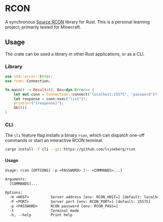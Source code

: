 # RCON

A synchronous [Source RCON] library for Rust. This is a personal learning
project; primarily tested for Minecraft.

## Usage

The crate can be used a library in other Rust applications, or as a CLI.

### Library

```rust
use std::error::Error;
use rcon::Connection;

fn main() -> Result<(), Box<dyn Error>> {
    let mut conn = Connection::connect("localhost:25575", "password")?;
    let response = conn.exec("list")?;
    println!("{response}");
    Ok(())
}
```

### CLI

The `cli` feature flag installs a binary `rcon`, which can dispatch one-off
commands or start an interactive RCON terminal.

```sh
cargo install -F cli --git https://github.com/lsjoeberg/rcon
```

#### Usage

```txt
Usage: rcon [OPTIONS] -p <PASSWORD> [-- <COMMANDS>...]

Arguments:
  [COMMANDS]...

Options:
  -H <HOST>          Server address [env: RCON_HOST=] [default: localhost]
  -P <PORT>          Server port [env: RCON_PORT=] [default: 25575]
  -p <PASSWORD>      RCON password [env: RCON_PASS=]
  -t                 Terminal mode
  -h, --help         Print help
```

<!--References-->
[Source RCON]: https://developer.valvesoftware.com/wiki/Source_RCON_Protocol
